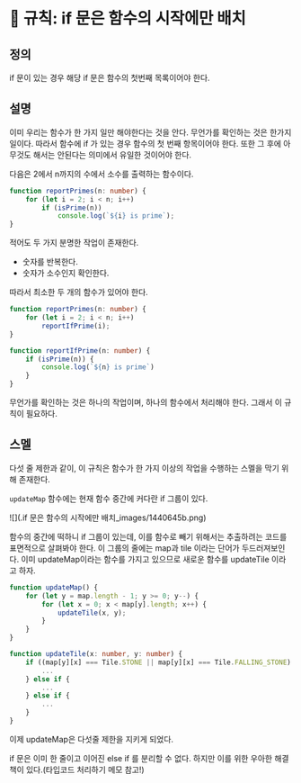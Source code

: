 <!-- Date: 2025-02-16 -->
<!-- Update Date: 2025-02-16 -->
<!-- File ID: 17cd00fc-4734-439c-994f-e6cd954c4e49 -->
<!-- Author: Seoyeon Jang -->

# 📌 규칙: if 문은 함수의 시작에만 배치

## 정의
if 문이 있는 경우 해당 if 문은 함수의 첫번째 목록이어야 한다.

## 설명
이미 우리는 함수가 한 가지 일만 해야한다는 것을 안다. 무언가를 확인하는 것은 한가지 일이다. 따라서 함수에 if 가 있는 경우 함수의 첫 번째 항목이어야 한다. 또한 그 후에 아무것도 해서는 안된다는 의미에서 유일한 것이어야 한다. 

다음은 2에서 n까지의 수에서 소수를 출력하는 함수이다.
```typescript
function reportPrimes(n: number) {
    for (let i = 2; i < n; i++)
        if (isPrime(n))
            console.log(`${i} is prime`);
}
```

적어도 두 가지 분명한 작업이 존재한다.

- 숫자를 반복한다.
- 숫자가 소수인지 확인한다.

따라서 최소한 두 개의 함수가 있어야 한다.

```typescript
function reportPrimes(n: number) {
    for (let i = 2; i < n; i++)
        reportIfPrime(i);
}

function reportIfPrime(n: number) {
    if (isPrime(n)) {
        console.log(`${n} is prime`)
    }
}
```

무언가를 확인하는 것은 하나의 작업이며, 하나의 함수에서 처리해야 한다. 그래서 이 규칙이 필요하다.

## 스멜
다섯 줄 제한과 같이, 이 규칙은 함수가 한 가지 이상의 작업을 수행하는 스멜을 막기 위해 존재한다.

`updateMap` 함수에는 현재 함수 중간에 커다란 if 그룹이 있다.

![](.if 문은 함수의 시작에만 배치_images/1440645b.png)

함수의 중간에 떡하니 if 그룹이 있는데, 이를 함수로 빼기 위해서는 추출하려는 코드를 표면적으로 살펴봐야 한다. 이 그룹의 줄에는 map과 tile 이라는 단어가 두드러져보인다. 이미 updateMap이라는 함수를 가지고 있으므로 새로운 함수를 updateTile 이라고 하자.

```typescript
function updateMap() {
    for (let y = map.length - 1; y >= 0; y--) {
        for (let x = 0; x < map[y].length; x++) {
            updateTile(x, y);
        }
    }
}

function updateTile(x: number, y: number) {
    if ((map[y][x] === Tile.STONE || map[y][x] === Tile.FALLING_STONE) && map[y + 1][x] == Tile.AIR) {
        ...
    } else if {
        ...
    } else if {
        ...
    }
}
```

이제 updateMap은 다섯줄 제한을 지키게 되었다.

if 문은 이미 한 줄이고 이어진 else if 를 분리할 수 없다. 하지만 이를 위한 우아한 해결책이 있다.(타입코드 처리하기 메모 참고!)


